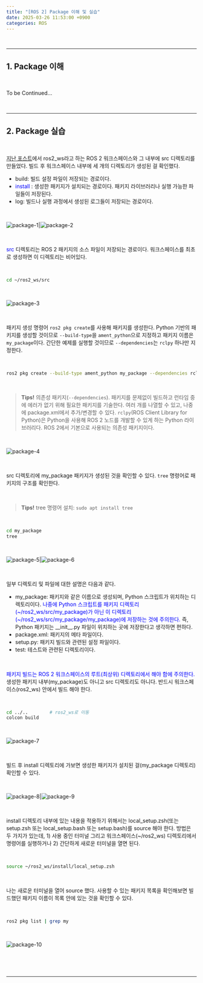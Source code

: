 ```yaml
---
title: "[ROS 2] Package 이해 및 실습"
date: 2025-03-26 11:53:00 +0900
categories: ROS
---
```


&nbsp;  

---

## 1. Package 이해

<br>

To be Continued...

<br>

---

## 2. Package 실습

<br>

[지난 포스트](https://oksisiya.github.io/posts/create-ros-2-workspace/)에서 ros2_ws라고 하는 ROS 2 워크스페이스와 그 내부에 src 디렉토리를 만들었다. 빌드 후 워크스페이스 내부에 세 개의 디렉토리가 생성된 걸 확인했다.
  * build: 빌드 설정 파일이 저장되는 경로이다.
  * <span style="color:blue"> install </span>: 생성한 패키지가 설치되는 경로이다. 패키지 라이브러리나 실행 가능한 파일들이 저장된다.
  * log: 빌드나 실행 과정에서 생성된 로그들이 저장되는 경로이다.

<br>

![package-1](/assets/img/2025-03-25/package-1.png)|![package-2](/assets/img/2025-03-25/package-2.png)

<br>

<span style="color:blue"> src </span> 디렉토리는 ROS 2 패키지의 소스 파일이 저장되는 경로이다. 워크스페이스를 최초로 생성하면 이 디렉토리는 비어있다.

<br>

```bash
cd ~/ros2_ws/src
```

<br>

![package-3](/assets/img/2025-03-25/package-3.png)

<br>

패키지 생성 명령어 `ros2 pkg create`를 사용해 패키지를 생성한다. Python 기반의 패키지를 생성할 것이므로 `--build-type`을 `ament_python`으로 지정하고 패키지 이름은 `my_package`이다. 간단한 예제를 실행할 것이므로 `--dependencies`는 `rclpy` 하나만 지정한다.

<br>

```bash
ros2 pkg create --build-type ament_python my_package --dependencies rclpy
```

<br>

> **Tips!** 의존성 패키지(`--dependencies`). 패키지를 문제없이 빌드하고 런타임 중에 에러가 없기 위해 필요한 패키지를 기술한다. 여러 개를 나열할 수 있고, 나중에 package.xml에서 추가/변경할 수 있다. `rclpy`(ROS Client Library for Python)은 Python을 사용해 ROS 2 노드를 개발할 수 있게 하는 Python 라이브러리다. ROS 2에서 기본으로 사용되는 의존성 패키지이다.

<br>

![package-4](/assets/img/2025-03-25/package-4.png)

<br>

src 디렉토리에 my_package 패키지가 생성된 것을 확인할 수 있다. `tree` 명령어로 패키지의 구조를 확인한다.

<br>

> **Tips!** tree 명령어 설치: `sudo apt install tree`

<br>

```bash
cd my_package
tree
```

<br>

![package-5](/assets/img/2025-03-25/package-5.png)|![package-6](/assets/img/2025-03-25/package-6.png)

<br>

일부 디렉토리 및 파일에 대한 설명은 다음과 같다.
* my_package: 패키지와 같은 이름으로 생성되며, Python 스크립트가 위치하는 디렉토리이다. <span style="color:blue"> 나중에 Python 스크립트를 패키지 디렉토리(~/ros2_ws/src/my_package)가 아닌 이 디렉토리(~/ros2_ws/src/my_package/my_package)에 저장하는 것에 주의한다. </span> 즉, Python 패키지는 \_\_init\_\_.py 파일이 위치하는 곳에 저장한다고 생각하면 편하다.
* package.xml: 패키지의 메타 파일이다.
* setup.py: 패키지 빌드와 관련된 설정 파일이다.
* test: 테스트와 관련된 디렉토리이다.

<br>

<span style="color:blue"> 패키지 빌드는 ROS 2 워크스페이스의 루트(최상위) 디렉토리에서 해야 함에 주의한다. </span> 생성한 패키지 내부(my_package)도 아니고 src 디렉토리도 아니다. 반드시 워크스페이스(ros2_ws) 안에서 빌드 해야 한다.

<br>

```bash
cd ../..        # ros2_ws로 이동
colcon build
```

<br>

![package-7](/assets/img/2025-03-25/package-7.png)

<br>

빌드 후 install 디렉토리에 가보면 생성한 패키지가 설치된 걸(my_package 디렉토리) 확인할 수 있다.

<br>

![package-8](/assets/img/2025-03-25/package-8.png)|![package-9](/assets/img/2025-03-25/package-9.png)

<br>

install 디렉토리 내부에 있는 내용을 적용하기 위해서는 local_setup.zsh(또는 setup.zsh 또는 local_setup.bash 또는 setup.bash)를 source 해야 한다.
방법은 두 가지가 있는데, 1) 사용 중인 터미널 그리고 워크스페이스(~/ros2_ws) 디렉토리에서 명령어를 실행하거나 2) 간단하게 새로운 터미널을 열면 된다.

<br>

```bash
source ~/ros2_ws/install/local_setup.zsh
```
<br>

나는 새로운 터미널을 열어 source 했다. 사용할 수 있는 패키지 목록을 확인해보면 빌드했던 패키지 이름이 목록 안에 있는 것을 확인할 수 있다.

<br>

```bash
ros2 pkg list | grep my
```
<br>

![package-10](/assets/img/2025-03-25/package-10.png)

<br>

&nbsp;

---